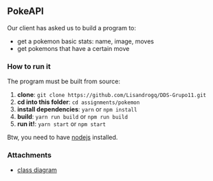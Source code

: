 ## PokeAPI

Our client has asked us to build a program to: 
- get a pokemon basic stats: name, image, moves
- get pokemons that have a certain move

### How to run it

The program must be built from source:

1. **clone**: `git clone https://github.com/Lisandrogq/DDS-Grupo11.git`
2. **cd into this folder**: `cd assignments/pokemon`
3. **install dependencies**: `yarn` or `npm install`
4. **build**: `yarn run build` or `npm run build`
5. **run it!**: `yarn start` or `npm start`

Btw, you need to have [nodejs](https://nodejs.org/en) installed.

### Attachments

-   [class diagram](./assets/class-diagram-hate-pokemon.jpg)
